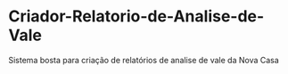 # Criador-Relatorio-de-Analise-de-Vale
Sistema bosta para criação de relatórios de analise de vale da Nova Casa

